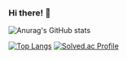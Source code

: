 ### Hi there! 👋

![Anurag's GitHub stats](https://github-readme-stats.vercel.app/api?username=flylofty&show_icons=true&theme=cobalt)

[![Top Langs](https://github-readme-stats.vercel.app/api/top-langs/?username=flylofty&layout=compact&theme=cobalt)](https://github.com/anuraghazra/github-readme-stats)
[![Solved.ac Profile](http://mazassumnida.wtf/api/v2/generate_badge?boj=lyn0227)](https://solved.ac/lyn0227/)

<!--
**flylofty/flylofty** is a ✨ _special_ ✨ repository because its `README.md` (this file) appears on your GitHub profile.

Here are some ideas to get you started:

- 🔭 I’m currently working on ...
- 🌱 I’m currently learning ...
- 👯 I’m looking to collaborate on ...
- 🤔 I’m looking for help with ...
- 💬 Ask me about ...
- 📫 How to reach me: ...
- 😄 Pronouns: ...
- ⚡ Fun fact: ...
-->
